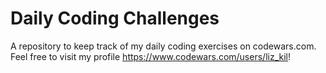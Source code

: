 # Daily Coding Challenges

A repository to keep track of my daily coding exercises on codewars.com. Feel free to visit my profile https://www.codewars.com/users/liz_kil!




